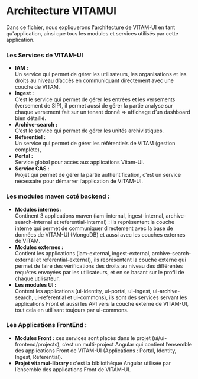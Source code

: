 # Architecture VITAMUI
Dans ce fichier, nous expliquerons l'architecture de VITAM-UI en tant qu'application, ainsi que tous les modules et services utilisés par cette application.

### Les Services de VITAM-UI
- **IAM :**  <br/> Un service qui permet de gérer les utilisateurs, les organisations et les droits au niveau d’accès en communiquant directement avec une couche de VITAM.
- **Ingest :**  <br/> C’est le service qui permet de gérer les entrées et les versements (versement de SIP), il permet aussi de gérer la partie analyse sur chaque versement fait sur un tenant donné ⇒ affichage d’un dashboard bien détaillé.
- **Archive-search :**  <br/> C’est le service qui permet de gérer les unités archivistiques.
- **Référentiel :**  <br/>  Un service qui permet de gérer les référentiels de VITAM (gestion complète),
- **Portal :**  <br/> Service global pour accès aux applications Vitam-UI.
- **Service CAS :**  <br/>  Projet qui permet de gérer la partie authentification, c’est un service nécessaire pour démarrer l’application de VITAM-UI.


### Les modules maven coté backend :
- **Modules internes :**  <br/>Continent 3 applications maven (iam-internal, ingest-internal, archive-search-internal et referential-internal) : ils représentent la couche interne qui permet de communiquer directement avec la base de données de VITAM-UI (MongoDB) et aussi avec les couches externes de VITAM.
- **Modules externes :**  <br/>Contient les applications (iam-external, ingest-external, archive-search-external et referential-external), ils représentent la couche externe qui permet de faire des vérifications des droits au niveau des différentes requêtes envoyées par les utilisateurs, et en se basant sur le profil de chaque utilisateur.
- **Les modules UI :**  <br/>Content les applications (ui-identity, ui-portal, ui-ingest, ui-archive-search, ui-referential et ui-commons), ils sont des services servant les applications Front et aussi les API vers la couche externe de VITAM-UI, tout cela en utilisant toujours par ui-commons.


### Les Applications FrontEnd :

- **Modules Front :** ces services sont placés dans le projet (ui/ui-frontend/projects), c’est un multi-project Angular qui contient l’ensemble des applications Front de VITAM-UI (Applications : Portal, Identity, Ingest, Referential).
- **Projet vitamui-library :** c'est la bibliothèque Angular utilisée par l’ensemble des applications Front de VITAM-UI.
